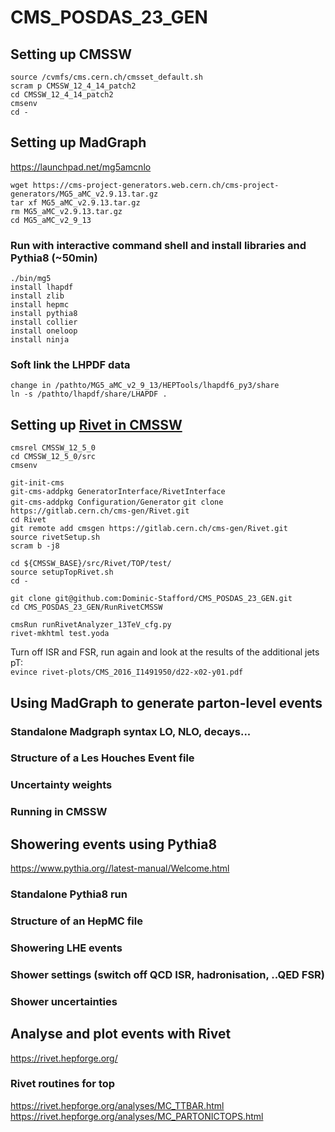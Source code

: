 # CMS_POSDAS_23_GEN

##  Setting up CMSSW 
```
source /cvmfs/cms.cern.ch/cmsset_default.sh
scram p CMSSW_12_4_14_patch2
cd CMSSW_12_4_14_patch2
cmsenv
cd -
```

## Setting up MadGraph
https://launchpad.net/mg5amcnlo

```
wget https://cms-project-generators.web.cern.ch/cms-project-generators/MG5_aMC_v2.9.13.tar.gz
tar xf MG5_aMC_v2.9.13.tar.gz
rm MG5_aMC_v2.9.13.tar.gz
cd MG5_aMC_v2_9_13
```

### Run with interactive command shell and install libraries and Pythia8 (~50min)
```
./bin/mg5
install lhapdf
install zlib
install hepmc
install pythia8
install collier
install oneloop
install ninja
```

### Soft link the LHPDF data 
```
change in /pathto/MG5_aMC_v2_9_13/HEPTools/lhapdf6_py3/share
ln -s /pathto/lhapdf/share/LHAPDF .
```

## Setting up [Rivet in CMSSW](https://twiki.cern.ch/twiki/bin/view/CMS/Rivet#Setting_Rivet_in_CMSSW)
```
cmsrel CMSSW_12_5_0
cd CMSSW_12_5_0/src
cmsenv
```


`git-init-cms`\
`git-cms-addpkg GeneratorInterface/RivetInterface`\
`git-cms-addpkg Configuration/Generator`
`git clone https://gitlab.cern.ch/cms-gen/Rivet.git`\
`cd Rivet`\
`git remote add cmsgen https://gitlab.cern.ch/cms-gen/Rivet.git`\
`source rivetSetup.sh`\
`scram b -j8`

`cd ${CMSSW_BASE}/src/Rivet/TOP/test/`\
`source setupTopRivet.sh`\
`cd -`

`git clone git@github.com:Dominic-Stafford/CMS_POSDAS_23_GEN.git`\
`cd CMS_POSDAS_23_GEN/RunRivetCMSSW`

`cmsRun runRivetAnalyzer_13TeV_cfg.py`\
`rivet-mkhtml test.yoda`

Turn off ISR and FSR, run again and look at the results of the additional jets pT:\
`evince rivet-plots/CMS_2016_I1491950/d22-x02-y01.pdf`


## Using MadGraph to generate parton-level events 



### Standalone Madgraph syntax LO, NLO, decays...
### Structure of a Les Houches Event file 
### Uncertainty weights
### Running in CMSSW

## Showering events using Pythia8
https://www.pythia.org//latest-manual/Welcome.html

### Standalone Pythia8 run
### Structure of an HepMC file
### Showering LHE events
### Shower settings (switch off QCD ISR, hadronisation, ..QED FSR)
### Shower uncertainties

## Analyse and plot events with Rivet
https://rivet.hepforge.org/

### Rivet routines for top
https://rivet.hepforge.org/analyses/MC_TTBAR.html
https://rivet.hepforge.org/analyses/MC_PARTONICTOPS.html
